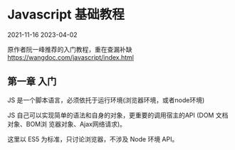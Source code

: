 # Javascript 基础教程

2021-11-16 2023-04-02

原作者阮一峰推荐的入门教程，重在查漏补缺 https://wangdoc.com/javascript/index.html


## 第一章 入门

JS 是一个脚本语言，必须依托于运行环境(浏览器环境，或者node环境) 

JS 自己可以实现简单的语法和自身的对象，更重要的调用宿主的API (DOM 文档对象、BOM浏 览器对象、Ajax网络请求)。

这里以 ES5 为标准，只讨论浏览器，不涉及 Node 环境 API。
